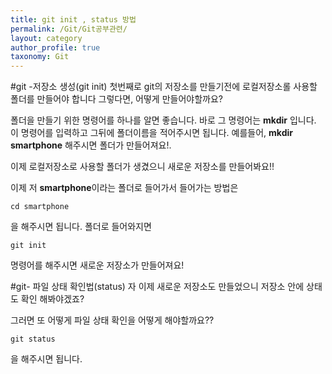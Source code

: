 ```yaml
---
title: git init , status 방법
permalink: /Git/Git공부관련/
layout: category
author_profile: true
taxonomy: Git
---
```


#git -저장소 생성(git init)
첫번째로 git의 저장소를 만들기전에 로컬저장소롤 사용할 
폴더를 만들어야 합니다 그렇다면, 어떻게 만들어야할까요?

폴더을 만들기 위한 명령어를 하나를 알면 좋습니다.
바로 그 명령어는 **mkdir** 입니다. 
이 명령어를 입력하고 그뒤에 폴더이름을 적어주시면 됩니다. 예를들어, **mkdir smartphone** 해주시면 
폴더가 만들어져요!.

이제 로컬저장소로 사용할 폴더가 생겼으니 새로운 저장소를 만들어봐요!!

이제 저 **smartphone**이라는 폴더로 들어가서
들어가는 방법은
```
cd smartphone
```
을 해주시면 됩니다. 폴더로 들어와지면 
```
git init 
```
명령어를 해주시면 새로운 저장소가 만들어져요!


#git- 파일 상태 확인법(status)
자 이제 새로운 저장소도 만들었으니 저장소 안에 상태도 확인 해봐야겠죠? 

그러면 또 어떻게 파일 상태 확인을 어떻게 해야할까요??
```
git status
```
을 해주시면 됩니다. 
